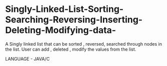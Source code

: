 # Singly-Linked-List-Sorting-Searching-Reversing-Inserting-Deleting-Modifying-data-
 A Singly linked list that can be sorted , reversed, searched through nodes in the list.
 User can add , deleted , modify the values from the list.
 

 LANGUAGE - JAVA/C
 
